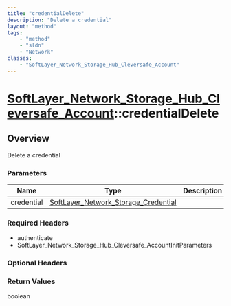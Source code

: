 ```yaml
---
title: "credentialDelete"
description: "Delete a credential"
layout: "method"
tags:
    - "method"
    - "sldn"
    - "Network"
classes:
    - "SoftLayer_Network_Storage_Hub_Cleversafe_Account"
---
```

# [SoftLayer_Network_Storage_Hub_Cleversafe_Account](/reference/services/SoftLayer_Network_Storage_Hub_Cleversafe_Account)::credentialDelete




## Overview 
Delete a credential 

### Parameters 
|Name | Type | Description |
| --- | --- | --- |
|credential| <a href='/reference/datatypes/SoftLayer_Network_Storage_Credential'>SoftLayer_Network_Storage_Credential </a>| |


### Required Headers
* authenticate
* SoftLayer_Network_Storage_Hub_Cleversafe_AccountInitParameters

### Optional Headers

### Return Values
boolean

